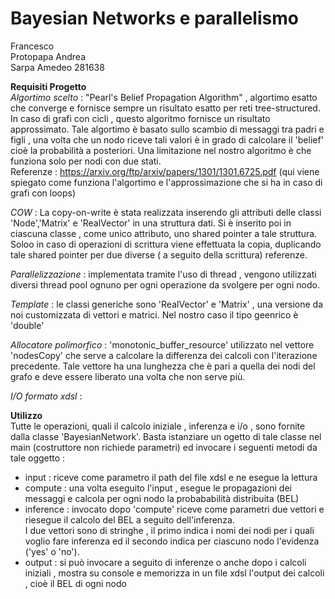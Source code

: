 # Bayesian Networks e parallelismo
Francesco
<br>Protopapa Andrea
<br>Sarpa Amedeo 281638

**Requisiti Progetto**
<br>*Algortimo scelto* : "Pearl's Belief Propagation Algorithm" , algortimo esatto  che converge e fornisce sempre un risultato esatto
per reti tree-structured. In caso di grafi con cicli , questo algoritmo fornisce un risultato approssimato.
Tale algortimo è basato sullo scambio di messaggi tra padri e figli , una volta che un nodo riceve tali valori è in grado di calcolare
il 'belief' cioè la probabilità a posteriori.
Una limitazione nel nostro algoritmo è che funziona solo per nodi con due stati.
<br> Referenze : https://arxiv.org/ftp/arxiv/papers/1301/1301.6725.pdf (qui viene spiegato come funziona l'algortimo e l'approssimazione che si ha in caso di grafi con loops)

*COW* : La copy-on-write è stata realizzata inserendo gli attributi delle classi 'Node','Matrix' e 'RealVector' in una struttura dati. Si è inserito poi in ciascuna classe , come unico attributo,
uno shared pointer a tale struttura. Soloo in caso di operazioni di scrittura  viene effettuata la copia, duplicando tale shared pointer per due diverse ( a seguito della scrittura) referenze.

*Parallelizzazione* : implementata tramite l'uso di thread , vengono utilizzati diversi thread pool ognuno per ogni operazione da svolgere per ogni nodo.

*Template* : le classi generiche sono 'RealVector' e 'Matrix' , una versione da noi customizzata di vettori e matrici. Nel nostro caso il tipo geenrico è 'double'

*Allocatore polimorfico* : 'monotonic_buffer_resource' utilizzato  nel vettore 'nodesCopy' che serve a calcolare la differenza dei calcoli con l'iterazione precedente. Tale vettore ha una lunghezza che è pari a quella dei nodi del grafo e deve essere liberato una volta che non serve più. 

*I/O formato xdsl* : 

**Utilizzo**
<br>Tutte le operazioni, quali il calcolo iniziale , inferenza e i/o , sono fornite dalla classe 'BayesianNetwork'.
Basta istanziare un ogetto di tale classe nel main (costruttore non richiede parametri) ed invocare i seguenti metodi da tale oggetto :
- input : riceve come parametro il path del file xdsl e ne esegue la lettura
- compute : una volta eseguito l'input , esegue le propagazioni dei messaggi e calcola per ogni nodo la probababilità distribuita (BEL)
- inference : invocato dopo 'compute' riceve come parametri due vettori e riesegue il calcolo del BEL a seguito dell'inferenza.<br>
I due vettori sono di stringhe , il primo indica i nomi dei nodi per i quali voglio fare inferenza ed il secondo indica per ciascuno nodo l'evidenza ('yes' o 'no').
- output : si può invocare a seguito di inferenze o anche dopo i calcoli iniziali , mostra su console e memorizza in un file xdsl l'output dei calcoli , cioè il BEL di ogni nodo


